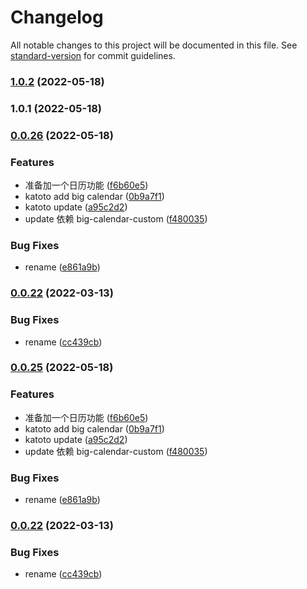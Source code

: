 # Changelog

All notable changes to this project will be documented in this file. See [standard-version](https://github.com/conventional-changelog/standard-version) for commit guidelines.

### [1.0.2](https://github.com/katoto/katoto-business/compare/v1.0.1...v1.0.2) (2022-05-18)

### 1.0.1 (2022-05-18)

### [0.0.26](https://github.com/katoto/katoto-business/compare/v0.0.31...v0.0.26) (2022-05-18)

### Features

- 准备加一个日历功能 ([f6b60e5](https://github.com/katoto/katoto-business/commit/f6b60e5432416bdda0a934a5d0d4602334e3bb2c))
- katoto add big calendar ([0b9a7f1](https://github.com/katoto/katoto-business/commit/0b9a7f14e32c8e6c409395d89238337366a64a93))
- katoto update ([a95c2d2](https://github.com/katoto/katoto-business/commit/a95c2d2c98a525a0ccd4199401d6cb37ea5fc1b5))
- update 依赖 big-calendar-custom ([f480035](https://github.com/katoto/katoto-business/commit/f48003509c289946cbda02976331f45b7805276f))

### Bug Fixes

- rename ([e861a9b](https://github.com/katoto/katoto-business/commit/e861a9b95c8f5ec5f5d1eb4ab5c506b34c811287))

### [0.0.22](https://github.com/katoto/katoto-business/compare/v0.0.21...v0.0.22) (2022-03-13)

### Bug Fixes

- rename ([cc439cb](https://github.com/katoto/katoto-business/commit/cc439cb47611e5297db9fda71ce5f129bc90ddfd))

### [0.0.25](https://github.com/katoto/katoto-business/compare/v0.0.31...v0.0.25) (2022-05-18)

### Features

- 准备加一个日历功能 ([f6b60e5](https://github.com/katoto/katoto-business/commit/f6b60e5432416bdda0a934a5d0d4602334e3bb2c))
- katoto add big calendar ([0b9a7f1](https://github.com/katoto/katoto-business/commit/0b9a7f14e32c8e6c409395d89238337366a64a93))
- katoto update ([a95c2d2](https://github.com/katoto/katoto-business/commit/a95c2d2c98a525a0ccd4199401d6cb37ea5fc1b5))
- update 依赖 big-calendar-custom ([f480035](https://github.com/katoto/katoto-business/commit/f48003509c289946cbda02976331f45b7805276f))

### Bug Fixes

- rename ([e861a9b](https://github.com/katoto/katoto-business/commit/e861a9b95c8f5ec5f5d1eb4ab5c506b34c811287))

### [0.0.22](https://github.com/katoto/katoto-business/compare/v0.0.21...v0.0.22) (2022-03-13)

### Bug Fixes

- rename ([cc439cb](https://github.com/katoto/katoto-business/commit/cc439cb47611e5297db9fda71ce5f129bc90ddfd))

